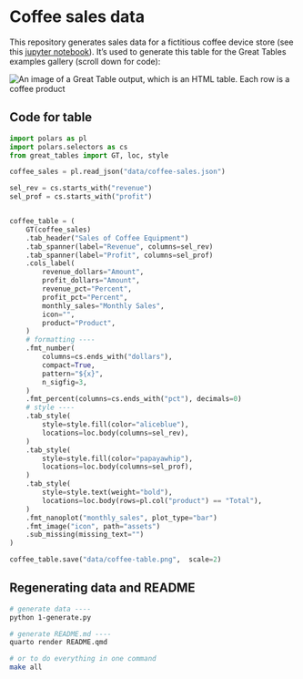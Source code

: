 # Coffee sales data


This repository generates sales data for a fictitious coffee device
store (see this [jupyter notebook](./example_notebook.ipynb)). It’s used
to generate this table for the Great Tables examples gallery (scroll
down for code):

![An image of a Great Table output, which is an HTML table. Each row is
a coffee product](./data/coffee-table.png)

## Code for table

``` python
import polars as pl
import polars.selectors as cs
from great_tables import GT, loc, style

coffee_sales = pl.read_json("data/coffee-sales.json")
```

``` python
sel_rev = cs.starts_with("revenue")
sel_prof = cs.starts_with("profit")


coffee_table = (
    GT(coffee_sales)
    .tab_header("Sales of Coffee Equipment")
    .tab_spanner(label="Revenue", columns=sel_rev)
    .tab_spanner(label="Profit", columns=sel_prof)
    .cols_label(
        revenue_dollars="Amount",
        profit_dollars="Amount",
        revenue_pct="Percent",
        profit_pct="Percent",
        monthly_sales="Monthly Sales",
        icon="",
        product="Product",
    )
    # formatting ----
    .fmt_number(
        columns=cs.ends_with("dollars"),
        compact=True,
        pattern="${x}",
        n_sigfig=3,
    )
    .fmt_percent(columns=cs.ends_with("pct"), decimals=0)
    # style ----
    .tab_style(
        style=style.fill(color="aliceblue"),
        locations=loc.body(columns=sel_rev),
    )
    .tab_style(
        style=style.fill(color="papayawhip"),
        locations=loc.body(columns=sel_prof),
    )
    .tab_style(
        style=style.text(weight="bold"),
        locations=loc.body(rows=pl.col("product") == "Total"),
    )
    .fmt_nanoplot("monthly_sales", plot_type="bar")
    .fmt_image("icon", path="assets")
    .sub_missing(missing_text="")
)

coffee_table.save("data/coffee-table.png",  scale=2)
```

## Regenerating data and README

``` bash
# generate data ----
python 1-generate.py

# generate README.md ----
quarto render README.qmd

# or to do everything in one command
make all
```
